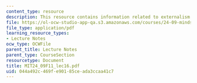 ```yaml
---
content_type: resource
description: This resource contains information related to externalism.
file: https://ol-ocw-studio-app-qa.s3.amazonaws.com/courses/24-09-minds-and-machines-fall-2011/044a492c469fe90185ceada3ccaa41c7_MIT24_09F11_lec16.pdf
file_type: application/pdf
learning_resource_types:
- Lecture Notes
ocw_type: OCWFile
parent_title: Lecture Notes
parent_type: CourseSection
resourcetype: Document
title: MIT24_09F11_lec16.pdf
uid: 044a492c-469f-e901-85ce-ada3ccaa41c7
---
```

